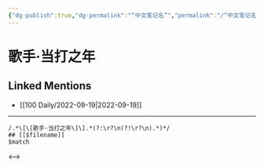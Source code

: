 ```yaml
---
{"dg-publish":true,"dg-permalink":"“中文笔记名”","permalink":"/“中文笔记名”/"}
---
```


# 歌手·当打之年

## Linked Mentions
- [[100 Daily/2022-09-19\|2022-09-19]]


---

```expander
/.*\[\[歌手·当打之年\]\].*(?:\r?\n(?!\r?\n).*)*/
## [[$filename]]
$match
```

<-->
